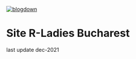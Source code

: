 [![blogdown](https://github.com/rladies-bucharest/website/actions/workflows/build_blogdown.yml/badge.svg?branch=master)](https://github.com/rladies-bucharest/website/actions/workflows/build_blogdown.yml)  

# Site R-Ladies Bucharest
last update dec-2021  
